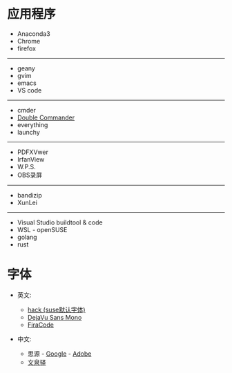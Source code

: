 # 应用程序

- Anaconda3
- Chrome
- firefox
---
- geany
- gvim
- emacs
- VS code
---
- cmder
- [Double Commander](https://doublecmd.sourceforge.io/)
- everything
- launchy
---
- PDFXVwer
- IrfanView
- W.P.S.
- OBS录屏
---
- bandizip
- XunLei
---
- Visual Studio buildtool & code
- WSL - openSUSE
- golang
- rust

# 字体
- 英文: 
    - [hack (suse默认字体)](https://github.com/source-foundry/Hack)
    - [DejaVu Sans Mono](https://dejavu-fonts.github.io/)
    - [FiraCode](https://github.com/tonsky/FiraCode)

- 中文: 
    - 思源
          - [Google](https://github.com/googlei18n/noto-cjk)
          - [Adobe](https://github.com/adobe-fonts)
    - [文泉驿](https://wenq.org)
